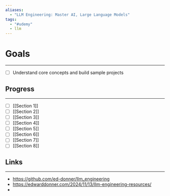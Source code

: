 ```yaml
---
aliases:
  - "LLM Engineering: Master AI, Large Language Models"
tags:
  - "#udemy"
  - llm
---
```

# Goals
---
- [ ] Understand core concepts and build sample projects

## Progress
---
- [ ] [[Section 1]]
- [ ] [[Section 2]]
- [ ] [[Section 3]]
- [ ] [[Section 4]]
- [ ] [[Section 5]]
- [ ] [[Section 6]]
- [ ] [[Section 7]]
- [ ] [[Section 8]]

## Links
---
- https://github.com/ed-donner/llm_engineering
- https://edwarddonner.com/2024/11/13/llm-engineering-resources/
- 